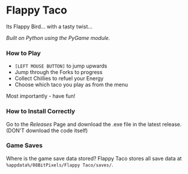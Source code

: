 # Flappy Taco

Its Flappy Bird... with a tasty twist...

_Built on Python using the PyGame module._

### How to Play
- `[LEFT MOUSE BUTTON]` to jump upwards
- Jump through the Forks to progress
- Collect Chillies to refuel your Energy
- Choose which taco you play as from the menu

Most importantly - have fun!

### How to Install Correctly
Go to the _Releases_ Page and download the .exe file in the latest release.
(DON'T download the code itself)

### Game Saves
Where is the game save data stored? Flappy Taco stores all save data at `%appdata%/08BitPixels/Flappy Taco/saves/`.
